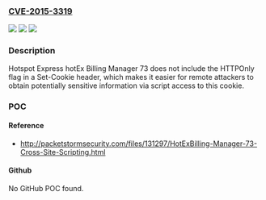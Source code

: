 ### [CVE-2015-3319](https://cve.mitre.org/cgi-bin/cvename.cgi?name=CVE-2015-3319)
![](https://img.shields.io/static/v1?label=Product&message=n%2Fa&color=blue)
![](https://img.shields.io/static/v1?label=Version&message=n%2Fa&color=blue)
![](https://img.shields.io/static/v1?label=Vulnerability&message=n%2Fa&color=brighgreen)

### Description

Hotspot Express hotEx Billing Manager 73 does not include the HTTPOnly flag in a Set-Cookie header, which makes it easier for remote attackers to obtain potentially sensitive information via script access to this cookie.

### POC

#### Reference
- http://packetstormsecurity.com/files/131297/HotExBilling-Manager-73-Cross-Site-Scripting.html

#### Github
No GitHub POC found.

